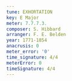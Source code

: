 ```yaml
---
tune: EXHORTATION
key: E Major
meter: 7.7.7.3.
composer: S. Hibbard
arranger: F. E. Belden
year: 1771-1854
anacrusis: 0
meter_error: '0'
time_signature: 4/4
meterError: 0
timeSignature: 4/4
---
```

